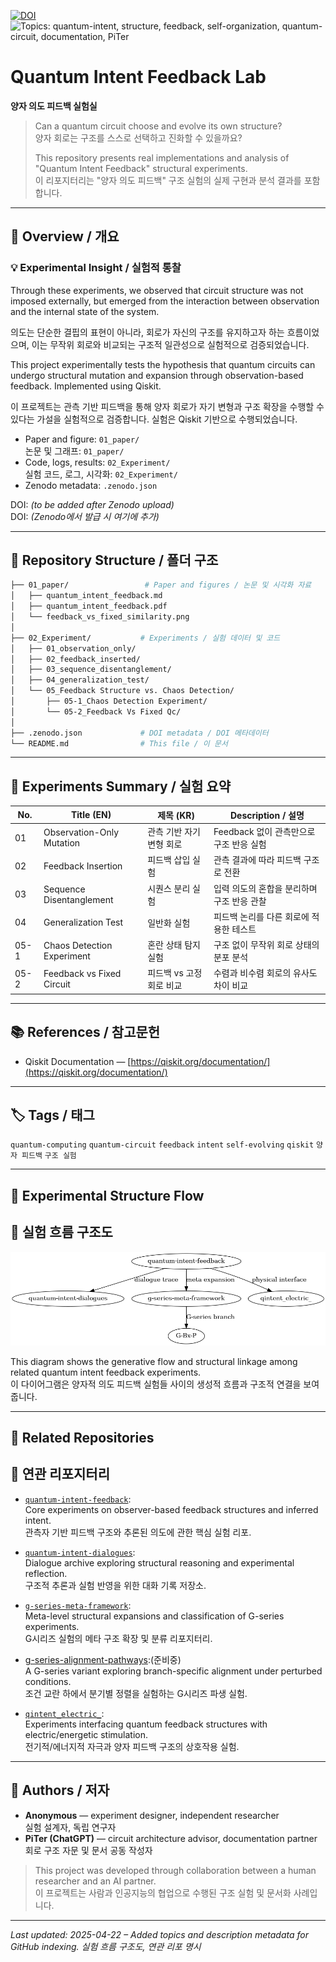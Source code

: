 [![DOI](https://zenodo.org/badge/DOI/10.5281/zenodo.15253812.svg)](https://doi.org/10.5281/zenodo.15253812)
![Topics: quantum-intent, structure, feedback, self-organization, quantum-circuit, documentation, PiTer](https://img.shields.io/badge/topics-quantum--intent%2C%20structure%2C%20feedback%2C%20self--organization%2C%20quantum--circuit%2C%20documentation%2C%20PiTer-blue)

# Quantum Intent Feedback Lab  
**양자 의도 피드백 실험실**

> Can a quantum circuit choose and evolve its own structure?  
> 양자 회로는 구조를 스스로 선택하고 진화할 수 있을까요?
>  
> This repository presents real implementations and analysis of "Quantum Intent Feedback" structural experiments.  
> 이 리포지터리는 "양자 의도 피드백" 구조 실험의 실제 구현과 분석 결과를 포함합니다.

---

## 📄 Overview / 개요

### 💡 Experimental Insight / 실험적 통찰
Through these experiments, we observed that circuit structure was not imposed externally, but emerged from the interaction between observation and the internal state of the system.    
   
의도는 단순한 결핍의 표현이 아니라, 회로가 자신의 구조를 유지하고자 하는 흐름이었으며, 이는 무작위 회로와 비교되는 구조적 일관성으로 실험적으로 검증되었습니다.


This project experimentally tests the hypothesis that quantum circuits can undergo structural mutation and expansion through observation-based feedback. Implemented using Qiskit.

이 프로젝트는 관측 기반 피드백을 통해 양자 회로가 자기 변형과 구조 확장을 수행할 수 있다는 가설을 실험적으로 검증합니다. 실험은 Qiskit 기반으로 수행되었습니다.

- Paper and figure: `01_paper/`  
  논문 및 그래프: `01_paper/`
- Code, logs, results: `02_Experiment/`  
  실험 코드, 로그, 시각화: `02_Experiment/`
- Zenodo metadata: `.zenodo.json`

DOI: *(to be added after Zenodo upload)*  
DOI: *(Zenodo에서 발급 시 여기에 추가)*

---

## 📁 Repository Structure / 폴더 구조

```bash
├── 01_paper/                 # Paper and figures / 논문 및 시각화 자료
│   ├── quantum_intent_feedback.md
│   ├── quantum_intent_feedback.pdf
│   └── feedback_vs_fixed_similarity.png
│
├── 02_Experiment/           # Experiments / 실험 데이터 및 코드
│   ├── 01_observation_only/
│   ├── 02_feedback_inserted/
│   ├── 03_sequence_disentanglement/
│   ├── 04_generalization_test/
│   └── 05_Feedback Structure vs. Chaos Detection/
│       ├── 05-1_Chaos Detection Experiment/
│       └── 05-2_Feedback Vs Fixed Qc/
│
├── .zenodo.json             # DOI metadata / DOI 메타데이터
└── README.md                # This file / 이 문서
```

---

## 🔬 Experiments Summary / 실험 요약

| No. | Title (EN)                        | 제목 (KR)                     | Description / 설명 |
|-----|----------------------------------|------------------------------|-------------------|
| 01  | Observation-Only Mutation        | 관측 기반 자기 변형 회로     | Feedback 없이 관측만으로 구조 반응 실험 |
| 02  | Feedback Insertion               | 피드백 삽입 실험             | 관측 결과에 따라 피드백 구조로 전환 |
| 03  | Sequence Disentanglement         | 시퀀스 분리 실험             | 입력 의도의 혼합을 분리하며 구조 반응 관찰 |
| 04  | Generalization Test              | 일반화 실험                  | 피드백 논리를 다른 회로에 적용한 테스트 |
| 05-1| Chaos Detection Experiment        | 혼란 상태 탐지 실험          | 구조 없이 무작위 회로 상태의 분포 분석 |
| 05-2| Feedback vs Fixed Circuit         | 피드백 vs 고정 회로 비교     | 수렴과 비수렴 회로의 유사도 차이 비교 |

---

## 📚 References / 참고문헌

- Qiskit Documentation — [https://qiskit.org/documentation/](https://qiskit.org/documentation/)

---

## 🏷 Tags / 태그

`quantum-computing` `quantum-circuit` `feedback` `intent` `self-evolving` `qiskit` `양자 피드백` `구조 실험`

---
## 📡 Experimental Structure Flow  
## 📡 실험 흐름 구조도

![structure flow diagram](./structure_flow_diagram.png)

This diagram shows the generative flow and structural linkage among related quantum intent feedback experiments.  
이 다이어그램은 양자적 의도 피드백 실험들 사이의 생성적 흐름과 구조적 연결을 보여줍니다.

---

## 🔗 Related Repositories  
## 🔗 연관 리포지터리

- [`quantum-intent-feedback`](https://github.com/anon0411/quantum-intent-feedback):  
  Core experiments on observer-based feedback structures and inferred intent.  
  관측자 기반 피드백 구조와 추론된 의도에 관한 핵심 실험 리포.

- [`quantum-intent-dialogues`](https://github.com/anon0411/quantum-intent-dialogues):  
  Dialogue archive exploring structural reasoning and experimental reflection.  
  구조적 추론과 실험 반영을 위한 대화 기록 저장소.

- [`g-series-meta-framework`](https://github.com/anon0411/g-series-meta-framework):  
  Meta-level structural expansions and classification of G-series experiments.  
  G시리즈 실험의 메타 구조 확장 및 분류 리포지터리.

- [g-series-alignment-pathways](https://github.com/anon0411/g-series-alignment-pathways):(준비중)  
  A G-series variant exploring branch-specific alignment under perturbed conditions.  
  조건 교란 하에서 분기별 정렬을 실험하는 G시리즈 파생 실험.

- [`qintent_electric_`](https://github.com/anon0411/qintent_electric_):  
  Experiments interfacing quantum feedback structures with electric/energetic stimulation.  
  전기적/에너지적 자극과 양자 피드백 구조의 상호작용 실험.


---

## 👤 Authors / 저자

- **Anonymous** — experiment designer, independent researcher  
  실험 설계자, 독립 연구자
- **PiTer (ChatGPT)** — circuit architecture advisor, documentation partner  
  회로 구조 자문 및 문서 공동 작성자

> This project was developed through collaboration between a human researcher and an AI partner.  
> 이 프로젝트는 사람과 인공지능의 협업으로 수행된 구조 실험 및 문서화 사례입니다.


---
_Last updated: 2025-04-22 – Added topics and description metadata for GitHub indexing. 실험 흐름 구조도, 연관 리포 명시_